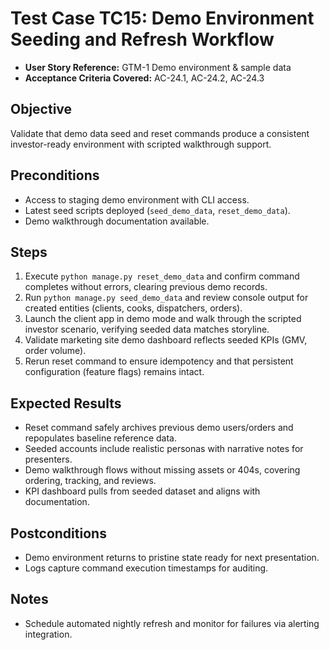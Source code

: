# Test Case TC15: Demo Environment Seeding and Refresh Workflow

- **User Story Reference:** GTM-1 Demo environment & sample data
- **Acceptance Criteria Covered:** AC-24.1, AC-24.2, AC-24.3

## Objective
Validate that demo data seed and reset commands produce a consistent investor-ready environment with scripted walkthrough support.

## Preconditions
- Access to staging demo environment with CLI access.
- Latest seed scripts deployed (`seed_demo_data`, `reset_demo_data`).
- Demo walkthrough documentation available.

## Steps
1. Execute `python manage.py reset_demo_data` and confirm command completes without errors, clearing previous demo records.
2. Run `python manage.py seed_demo_data` and review console output for created entities (clients, cooks, dispatchers, orders).
3. Launch the client app in demo mode and walk through the scripted investor scenario, verifying seeded data matches storyline.
4. Validate marketing site demo dashboard reflects seeded KPIs (GMV, order volume).
5. Rerun reset command to ensure idempotency and that persistent configuration (feature flags) remains intact.

## Expected Results
- Reset command safely archives previous demo users/orders and repopulates baseline reference data.
- Seeded accounts include realistic personas with narrative notes for presenters.
- Demo walkthrough flows without missing assets or 404s, covering ordering, tracking, and reviews.
- KPI dashboard pulls from seeded dataset and aligns with documentation.

## Postconditions
- Demo environment returns to pristine state ready for next presentation.
- Logs capture command execution timestamps for auditing.

## Notes
- Schedule automated nightly refresh and monitor for failures via alerting integration.
